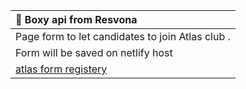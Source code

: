 | :bell: Boxy api from Resvona |
|:--------------------|
|Page form to let candidates to join Atlas club .|
|Form will be saved on netlify host|
|[atlas form registery](https://atlas-club.netlify.app/)|
